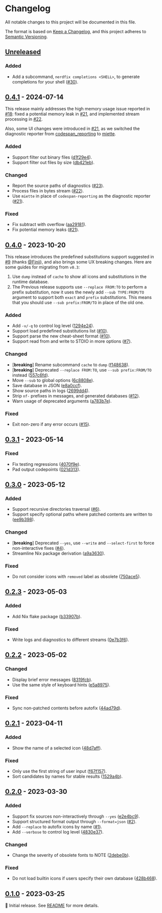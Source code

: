 # Changelog

All notable changes to this project will be documented in this file.

The format is based on [Keep a Changelog](https://keepachangelog.com/en/1.1.0/), and this project
adheres to [Semantic Versioning](https://semver.org/spec/v2.0.0.html).

<!--
Here's a template for each release section. This file should only include changes that are
noticeable to end-users since the last release. For developers, this project follows
[Conventional Commits](https://www.conventionalcommits.org/en/v1.0.0/) to track changes.

## [1.0.0] - YYYY-MM-DD

### Added

- [**breaking**] Always place breaking changes at the top.
- Append other changes in chronological order under the relevant subsections.

### Changed

### Deprecated

### Removed

### Fixed

### Security

[1.0.0]: https://github.com/user/repo/compare/v0.0.0..v1.0.0
-->

## [Unreleased]

### Added

- Add a subcommand, `nerdfix completions <SHELL>`, to generate completions for your shell
  ([#30](https://github.com/loichyan/nerdfix/pull/30)).

## [0.4.1] - 2024-07-14

This release mainly addresses the high memory usage issue reported in
[#18](https://github.com/loichyan/nerdfix/pull/18): fixed a potential memory leak in
[#21](https://github.com/loichyan/nerdfix/pull/21), and implemented stream processing in
[#22](https://github.com/loichyan/nerdfix/pull/22).

Also, some UI changes were introduced in [#21](https://github.com/loichyan/nerdfix/pull/21), as we
switched the diagnostic reporter from
[codespan_reporting](https://docs.rs/codespan-reporting/latest/codespan_reporting) to
[miette](https://docs.rs/miette/latest/miette).

### Added

- Support filter out binary files
  ([d1f29e4](https://github.com/loichyan/nerdfix/commit/d1f29e4bdd40b784090486fc7bf798ecd42997fb)).
- Support filter out files by size
  ([db421eb](https://github.com/loichyan/nerdfix/commit/db421ebfa941d7ea4e2ce386fef4d576922bbf4a)).

### Changed

- Report the source paths of diagnostics ([#23](https://github.com/loichyan/nerdfix/pull/23)).
- Process files in bytes stream ([#22](https://github.com/loichyan/nerdfix/pull/22)).
- Use `miette` in place of `codespan-reporting` as the diagnostic reporter
  ([#21](https://github.com/loichyan/nerdfix/pull/21)).

### Fixed

- Fix subtract with overflow
  ([aa29181](https://github.com/loichyan/nerdfix/commit/aa29181aa41c094e60e519b7c61b95adf331f866)).
- Fix potential memory leaks ([#21](https://github.com/loichyan/nerdfix/pull/21)).

## [0.4.0] - 2023-10-20

This release introduces the predefined substitutions support suggested in
[#9](https://github.com/loichyan/nerdfix/issues/9) (thanks [@Finii](https://github.com/Finii)), and
also brings some UX breaking changes. Here are some guides for migrating from `v0.3`:

1. Use `dump` instead of `cache` to show all icons and substitutions in the runtime database.
2. The Previous release supports use `--replace FROM:TO` to perform a prefix substitution, now it
   uses the newly add `--sub TYPE:FROM/TO` argument to support both `exact` and `prefix`
   substitutions. This means that you should use `--sub prefix:FROM/TO` in place of the old one.

### Added

- Add `-v/-q` to control log level
  ([1294e24](https://github.com/loichyan/nerdfix/commit/1294e24972baaf5e0b88a3021745f2ae6a261e20)).
- Support load predefined substitutions list ([#10](https://github.com/loichyan/nerdfix/pull/10)).
- Support parse the new cheat-sheet format ([#10](https://github.com/loichyan/nerdfix/pull/10)).
- Support read from and write to STDIO in more options
  ([#7](https://github.com/loichyan/nerdfix/pull/7)).

### Changed

- [**breaking**] Rename subcommand `cache` to `dump`
  ([f148638](http://github.com/loichyan/nerdfix/commit/2bbfc04ea356228a92f714a84a23246004320c3f)).
- [**breaking**] Deprecated `--replace FROM:TO`, use `--sub prefix:FROM/TO` instead
  ([557c6fd](http://github.com/loichyan/nerdfix/commit/557c6fd1a7173ad6e34e431406577a3adf66ed97)).
- Move `--sub` to global options
  ([6c8808e](https://github.com/loichyan/nerdfix/commit/6c8808e61dabaaf1bb91bd079c47862a62eed7ff)).
- Save database in JSON
  ([e8a0ccf](https://github.com/loichyan/nerdfix/commit/e8a0ccf2a944a2a25e49251ceaf0158cbd0791df)).
- Show source paths in logs
  ([2699dd4](https://github.com/loichyan/nerdfix/commit/2699dd4f4f7d1a1cf540f6afb7e4d38215648400)).
- Strip `nf-` prefixes in messages, and generated databases
  ([#12](https://github.com/loichyan/nerdfix/pull/12)).
- Warn usage of deprecated arguments
  ([a783b7e](https://github.com/loichyan/nerdfix/commit/a783b7e96b38edfb0e7dda0de1f56d6d9c64100a)).

### Fixed

- Exit non-zero if any error occurs ([#15](https://github.com/loichyan/nerdfix/pull/15)).

## [0.3.1] - 2023-05-14

### Fixed

- Fix testing regressions
  ([4070f9e](https://github.com/loichyan/nerdfix/commit/4070f9e894337ca7d3f7641258428ad6d7cd6332)).
- Pad output codepoints
  ([021d313](https://github.com/loichyan/nerdfix/commit/021d313ab3d1821e5bcf5d0d8d39a7d5fcdec776)).

## [0.3.0] - 2023-05-12

### Added

- Support recursive directories traversal ([#6](https://github.com/loichyan/nerdfix/pull/6)).
- Support specify optional paths where patched contents are written to
  ([ee9b398](https://github.com/loichyan/nerdfix/commit/ee9b398268b38ebbec59609f30d6f753ab6ef152)).

### Changed

- [**breaking**] Deprecated `--yes`, use `--write` and `--select-first` to force non-interactive
  fixes ([#4](https://github.com/loichyan/nerdfix/pull/4)).
- Streamline Nix package derivation
  ([a9a3630](https://github.com/loichyan/nerdfix/commit/a9a3630c6eafe6558fcca49aa964243d0f5b688f)).

### Fixed

- Do not consider icons with `removed` label as obsolete
  ([750ace5](https://github.com/loichyan/nerdfix/commit/750ace506f4c52fd0fa437411102b5be18a3a354)).

## [0.2.3] - 2023-05-03

### Added

- Add Nix flake package
  ([b33907b](https://github.com/loichyan/nerdfix/commit/b33907b0d5b605376377dabd950526eacb3cd5e4)).

### Fixed

- Write logs and diagnostics to different streams
  ([0e7b3f6](https://github.com/loichyan/nerdfix/commit/0e7b3f6389b0a783a2f2838f701f645f69548e2f)).

## [0.2.2] - 2023-05-02

### Changed

- Display brief error messages
  ([8319fcb](https://github.com/loichyan/nerdfix/commit/8319fcbfa4eccb5f7f87d5a4804e5cda51d9393b)).
- Use the same style of keyboard hints
  ([e5a8975](https://github.com/loichyan/nerdfix/commit/e5a8975cffbeac417c4b68e56a742941e33f85bd)).

### Fixed

- Sync non-patched contents before autofix
  ([44ad79d](https://github.com/loichyan/nerdfix/commit/44ad79dd357cd351685f8aea7aa54cab88f1ea32)).

## [0.2.1] - 2023-04-11

### Added

- Show the name of a selected icon
  ([48d7aff](https://github.com/loichyan/nerdfix/commit/48d7aff8b57fd04312f311d09bb9d2b718e8b461)).

### Fixed

- Only use the first string of user input
  ([f67f157](https://github.com/loichyan/nerdfix/commit/f67f157218e4d4c018fdc8aedb0c21542d9f7de7)).
- Sort candidates by names for stable results
  ([1529a4b](https://github.com/loichyan/nerdfix/commit/1529a4b1b186dd2369e5ccf712d4844fd84be5d2)).

## [0.2.0] - 2023-03-30

### Added

- Support fix sources non-interactively through `--yes`
  ([e2e4bc9](https://github.com/loichyan/nerdfix/commit/e2e4bc9c275294ff4f1d97650b26475b80e7af47)).
- Support structured format output through `--format=json`
  ([#2](https://github.com/loichyan/nerdfix/pull/2)).
- Add `--replace` to autofix icons by name ([#1](https://github.com/loichyan/nerdfix/pull/1)).
- Add `--verbose` to control log level
  ([4830e37](https://github.com/loichyan/nerdfix/commit/4830e3766cc4892b6eefad567da2cc5fb3a4a677)).

### Changed

- Change the severity of obsolete fonts to NOTE
  ([2debe0b](https://github.com/loichyan/nerdfix/commit/2debe0b337f5f4c101abd53701ab4fb59e740475)).

### Fixed

- Do not load builtin icons if users specify their own database
  ([428b468](https://github.com/loichyan/nerdfix/commit/428b468e92d575740bd283a37719e03924a89bcf)).

## [0.1.0] - 2023-03-25

🎉 Initial release. See [README](https://github.com/loichyan/nerdfix/blob/v0.1.0/README.md) for more
details.

[Unreleased]: https://github.com/loichyan/nerdfix/compare/v0.4.1..HEAD
[0.4.1]: https://github.com/loichyan/nerdfix/compare/v0.4.0..v0.4.1
[0.4.0]: https://github.com/loichyan/nerdfix/compare/v0.3.1..v0.4.0
[0.3.1]: https://github.com/loichyan/nerdfix/compare/v0.3.0..v0.3.1
[0.3.0]: https://github.com/loichyan/nerdfix/compare/v0.2.3..v0.3.0
[0.2.3]: https://github.com/loichyan/nerdfix/compare/v0.2.2..v0.2.3
[0.2.2]: https://github.com/loichyan/nerdfix/compare/v0.2.1..v0.2.2
[0.2.1]: https://github.com/loichyan/nerdfix/compare/v0.2.0..v0.2.1
[0.2.0]: https://github.com/loichyan/nerdfix/compare/v0.1.0..v0.2.0
[0.1.0]: https://github.com/loichyan/nerdfix/releases/tag/v0.1.0
